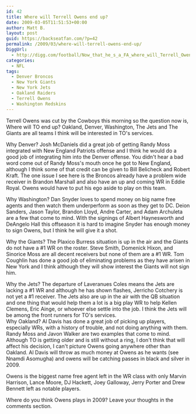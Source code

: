 ```yaml
---
id: 42
title: Where will Terrell Owens end up?
date: 2009-03-05T11:51:53+00:00
author: Matt B.
layout: post
guid: https://backseatfan.com/?p=42
permalink: /2009/03/where-will-terrell-owens-end-up/
DiggUrl:
  - http://digg.com/football/Now_that_he_s_a_FA_where_will_Terrell_Owens_end_up
categories:
  - NFL
tags:
  - Denver Broncos
  - New York Giants
  - New York Jets
  - Oakland Raiders
  - Terrell Owens
  - Washington Redskins
---
```


<div class="entry">
  <p>
    Terrell Owens was cut by the Cowboys this morning so the question now is, Where will TO end up? Oakland, Denver, Washington, The Jets and The Giants are all teams I think will be interested in TO's services.
  </p>

  <p>
    Why Denver? Josh McDaniels did a great job of getting Randy Moss integrated with New England Patriots offense and I think he would do a good job of integrating him into the Denver offense. You didn't hear a bad word come out of Randy Moss's mouth once he got to New England, although I think some of that credit can be given to Bill Belicheck and Robert Kraft. The one issue I see here is the Broncos already have a problem wide receiver in Brandon Marshall and also have an up and coming WR in Eddie Royal. Owens would have to put his ego aside to play on this team.
  </p>

  <p>
    Why Washington? Dan Snyder loves to spend money on big name free agents and then watch them underperform as soon as they get to DC. Deion Sanders, Jason Taylor, Brandon Lloyd, Andre Carter, and Adam Archuleta are a few that come to mind. With the signings of Albert Haynesworth and DeAngelo Hall this offseason it is hard to imagine Snyder has enough money to sign Owens, but I think he will give it a shot.
  </p>

  <p>
    Why the Giants? The Plaxico Burress situation is up in the air and the Giants do not have a #1 WR on the roster. Steve Smith, Domenick Hixon, and Sinorice Moss are all decent receivers but none of them are a #1 WR. Tom Coughlin has done a good job of eliminating problems as they have arisen in New York and I think although they will show interest the Giants will not sign him.
  </p>

  <p>
    Why the Jets? The departure of Laveranues Coles means the Jets are lacking a #1 WR and although he has shown flashes, Jerricho Cotchery is not yet a #1 receiver. The Jets also are up in the air with the QB situation and one thing that would help them a lot is a big play WR to help Kellen Clemens, Eric Ainge, or whoever else settle into the job. I think the Jets will be among the front runners for TO's services.<br /> Why Oakland? Al Davis has done a great job of picking up players, especially WRs, with a history of trouble, and not doing anything with them. Randy Moss and Javon Walker are two examples that come to mind. Although TO is getting older and is still without a ring, I don't think that will affect his decision, I can't picture Owens going anywhere other than Oakland. Al Davis will throw as much money at Owens as he wants (see Nnamdi Asomugha) and owens will be catching passes in black and silver in 2009.
  </p>

  <p>
    Owens is the biggest name free agent left in the WR class with only Marvin Harrison, Lance Moore, DJ Hackett, Joey Galloway, Jerry Porter and Drew Bennett left as notable players.
  </p>

  <p>
    Where do you think Owens plays in 2009? Leave your thoughts in the comments section.
  </p>
</div>

